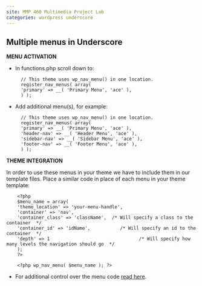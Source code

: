 ```yaml
---
site: MMP 460 Multimedia Project Lab
categories: wordpress underscore
---
```


## Multiple menus in Underscore

**MENU ACTIVATION**

- In functions.php scroll down to:

        // This theme uses wp_nav_menu() in one location.
        register_nav_menus( array(
        'primary' => __( 'Primary Menu', 'ace' ),
        ) );

- Add additional menu(s), for example:

        // This theme uses wp_nav_menu() in one location.
        register_nav_menus( array(
        'primary' => __( 'Primary Menu', 'ace' ),
        'header-nav' => __( 'Header Menu', 'ace' ),
        'sidebar-nav' => __( 'Sidebar Menu', 'ace' ),
        'footer-nav' => __( 'Footer Menu', 'ace' ),
        ) );

**THEME INTEGRATION**

In order to use these menus in your theme we have to include them in our template files. Place a similar code in place of each menu in your theme template:

        <?php
        $menu_name = array(
        'theme_location' => 'your-menu-handle',
        'container' => 'nav',
        'container_class' => 'className',  /* Will specify a class to the container  */
        'container_id' => 'idName',           /* Will specify an id to the container  */
        'depth' => 1                                 /* Will specify how many levels the navigation should go  */
        );
        ?>

        <?php wp_nav_menu( $menu_name ); ?>

- For additional control over the menu code [read here](https://revitalk.github.io/mmp460/wordpress/2017/08/13/menu-code.html).

